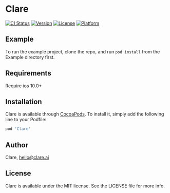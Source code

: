 # Clare

[![CI Status](http://img.shields.io/travis/zekail/Clare.svg?style=flat)](https://travis-ci.org/zekail/Clare)
[![Version](https://img.shields.io/cocoapods/v/Clare.svg?style=flat)](http://cocoapods.org/pods/Clare)
[![License](https://img.shields.io/cocoapods/l/Clare.svg?style=flat)](http://cocoapods.org/pods/Clare)
[![Platform](https://img.shields.io/cocoapods/p/Clare.svg?style=flat)](http://cocoapods.org/pods/Clare)

## Example

To run the example project, clone the repo, and run `pod install` from the Example directory first.

## Requirements
Require ios 10.0+

## Installation

Clare is available through [CocoaPods](http://cocoapods.org). To install
it, simply add the following line to your Podfile:

```ruby
pod 'Clare'
```

## Author

Clare, hello@clare.ai

## License

Clare is available under the MIT license. See the LICENSE file for more info.
